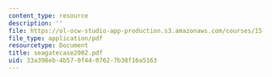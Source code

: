 ```yaml
---
content_type: resource
description: ''
file: https://ol-ocw-studio-app-production.s3.amazonaws.com/courses/15-763j-manufacturing-system-and-supply-chain-design-spring-2005/33a398eb4b570f4407627b38f16a5163_seagatecase2002.pdf
file_type: application/pdf
resourcetype: Document
title: seagatecase2002.pdf
uid: 33a398eb-4b57-0f44-0762-7b38f16a5163
---
```


